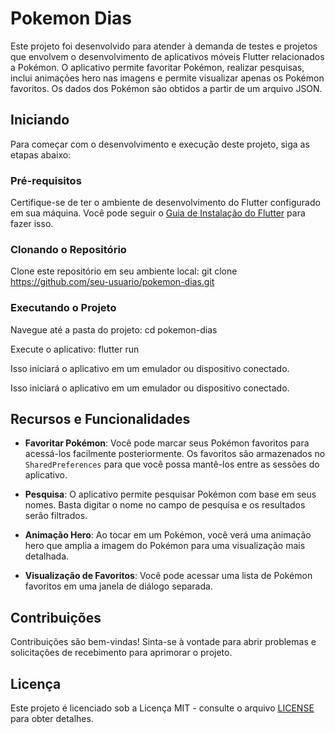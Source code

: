# Pokemon Dias

Este projeto foi desenvolvido para atender à demanda de testes e projetos que envolvem o desenvolvimento de aplicativos móveis Flutter relacionados a Pokémon. O aplicativo permite favoritar Pokémon, realizar pesquisas, inclui animações hero nas imagens e permite visualizar apenas os Pokémon favoritos. Os dados dos Pokémon são obtidos a partir de um arquivo JSON.

## Iniciando

Para começar com o desenvolvimento e execução deste projeto, siga as etapas abaixo:

### Pré-requisitos

Certifique-se de ter o ambiente de desenvolvimento do Flutter configurado em sua máquina. Você pode seguir o [Guia de Instalação do Flutter](https://flutter.dev/docs/get-started/install) para fazer isso.

### Clonando o Repositório

Clone este repositório em seu ambiente local:
git clone https://github.com/seu-usuario/pokemon-dias.git


### Executando o Projeto

Navegue até a pasta do projeto:
cd pokemon-dias

Execute o aplicativo:
flutter run


Isso iniciará o aplicativo em um emulador ou dispositivo conectado.


Isso iniciará o aplicativo em um emulador ou dispositivo conectado.

## Recursos e Funcionalidades

- **Favoritar Pokémon**: Você pode marcar seus Pokémon favoritos para acessá-los facilmente posteriormente. Os favoritos são armazenados no `SharedPreferences` para que você possa mantê-los entre as sessões do aplicativo.

- **Pesquisa**: O aplicativo permite pesquisar Pokémon com base em seus nomes. Basta digitar o nome no campo de pesquisa e os resultados serão filtrados.

- **Animação Hero**: Ao tocar em um Pokémon, você verá uma animação hero que amplia a imagem do Pokémon para uma visualização mais detalhada.

- **Visualização de Favoritos**: Você pode acessar uma lista de Pokémon favoritos em uma janela de diálogo separada.

## Contribuições

Contribuições são bem-vindas! Sinta-se à vontade para abrir problemas e solicitações de recebimento para aprimorar o projeto.

## Licença

Este projeto é licenciado sob a Licença MIT - consulte o arquivo [LICENSE](LICENSE) para obter detalhes.
